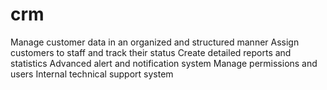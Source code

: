 # crm
Manage customer data in an organized and structured manner Assign customers to staff and track their status Create detailed reports and statistics Advanced alert and notification system Manage permissions and users Internal technical support system
